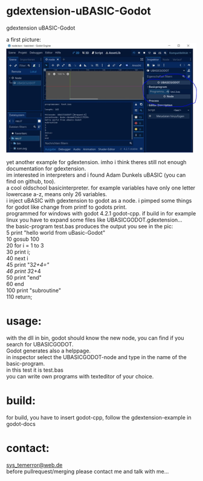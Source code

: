 # gdextension-uBASIC-Godot
gdextension uBASIC-Godot

a first picture:    
![Pic1](firstpic.JPG)

yet another example for gdextension. imho i think theres still not enough documentation for gdextension.    
im interested in interpreters and i found Adam Dunkels uBASIC (you can find on github, too).   
a cool oldschool basicinterpreter. for example variables have only one letter lowercase a-z, means only 26 variables.    
i inject uBASIC with gdextension to godot as a node. i pimped some things for godot like change from printf to godots print.    
programmed for windows with godot 4.2.1 godot-cpp. if build in for example linux you have to expand some files like UBASICGODOT.gdextension...   
the basic-program test.bas produces the output you see in the pic:    
5 print "hello world from uBasic-Godot"    
10 gosub 100    
20 for i = 1 to 3    
30 print i;    
40 next i    
45 print "3*2+4="    
46 print 3*2+4    
50 print "end"    
60 end    
100 print "subroutine"    
110 return;    


# usage:   
with the dll in bin, godot should know the new node, you can find if you search for UBASICGODOT.    
Godot generates also a helppage.    
in inspector select the UBASICGODOT-node and type in the name of the basic-program.   
in this test it is test.bas   
you can write own programs with texteditor of your choice.    


# build:   
for build, you have to insert godot-cpp, follow the gdextension-example in godot-docs      


# contact:    
sys_temerror@web.de    
before pullrequest/merging please contact me and talk with me...    
